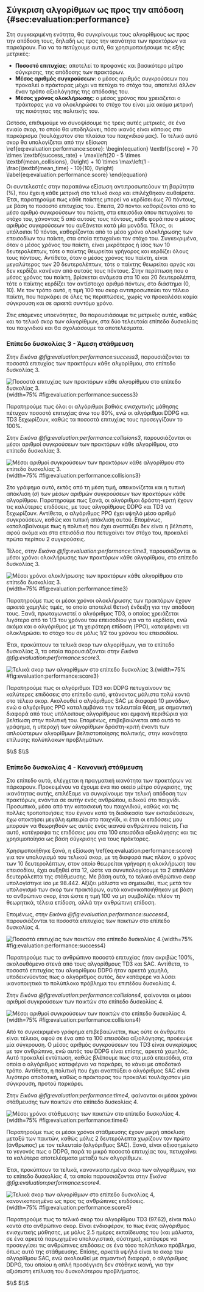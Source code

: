 ## Σύγκριση αλγορίθμων ως προς την απόδοση {#sec:evaluation:performance}

Στη συγκεκριμένη ενότητα, θα συγκρίνουμε τους αλγορίθμους ως προς την απόδοση τους, δηλαδή ως προς την ικανότητα των πρακτόρων να παρκάρουν. Για να το πετύχουμε αυτό, θα χρησιμοποιήσουμε τις εξής μετρικές:

- **Ποσοστό επιτυχίας**: αποτελεί το προφανές και βασικότερο μέτρο σύγκρισης, της απόδοσης των πρακτόρων.
- **Μέσος αριθμός συγκρούσεων**: ο μέσος αριθμός συγκρούσεων που προκαλεί ο πράκτορας μέχρι να πετύχει το στόχο του, αποτελεί άλλον έναν τρόπο αξιολόγησης της απόδοσης του.
- **Μέσος χρόνος ολοκλήρωσης**: ο μέσος χρόνος που χρειάζεται ο πράκτορας για να ολοκληρώσει το στόχο του είναι μία ακόμα μετρική της ποιότητας της πολιτικής του.

Ωστόσο, επιθυμούμε να συνοψίσουμε τις τρεις αυτές μετρικές, σε ένα ενιαίο σκορ, το οποίο θα υποδηλώνει, πόσο ικανός είναι κάποιος στο παρκάρισμα (τουλάχιστον στα πλαίσια του παιχνιδιού μας). Το τελικό αυτό σκορ θα υπολογίζεται από την εξίσωση \ref{eq:evaluation:performance:score}:
\begin{equation}
\textbf{score} = 70 \times \textbf{success\_rate} + \max\left(20 - 5 \times \textbf{mean\_collisions}, 0\right) + 10 \times \max\left(1 - \frac{\textbf{mean\_time} - 10}{10}, 0\right)
\label{eq:evaluation:performance:score}
\end{equation}

Οι συντελεστές στην παραπάνω εξίσωση αντιπροσωπεύουν τη βαρύτητα (%), που έχει η κάθε μετρική στο τελικό σκορ και επιλέχθηκαν αυθαίρετα. Έτσι, παρατηρούμε πως κάθε παίκτης μπορεί να κερδίσει έως 70 πόντους, με βάση το ποσοστό επιτυχίας του. Έπειτα, 20 πόντοι καθορίζονται από το μέσο αριθμό συγκρούσεων του παίκτη, στα επεισόδια όπου πετυχαίνει το στόχο του, χάνοντας 5 από αυτούς τους πόντους, κάθε φορά που ο μέσος αριθμός συγκρούσεων του αυξάνεται κατά μία μονάδα. Τέλος, οι υπόλοιποι 10 πόντοι, καθορίζονται από το μέσο χρόνο ολοκλήρωσης των επεισοδίων του παίκτη, στα οποία πετυχαίνει τον στόχο του. Συγκεκριμένα, όταν ο μέσος χρόνος του παίκτη, είναι μικρότερος ή ίσος των 10 δευτερολέπτων, τότε ο παίκτης θεωρείται γρήγορος και κερδίζει όλους τους πόντους. Αντίθετα, όταν ο μέσος χρόνος του παίκτη, είναι μεγαλύτερος των 20 δευτερολέπτων, τότε ο παίκτης θεωρείται αργός και δεν κερδίζει κανέναν από αυτούς τους πόντους. Στην περίπτωση που ο μέσος χρόνος του παίκτη, βρίσκεται ανάμεσα στα 10 και 20 δευτερολέπτα, τότε ο παίκτης κερδίζει τον αντίστοιχο αριθμό πόντων, στο διάστημα (0, 10). Με τον τρόπο αυτό, η τιμή 100 του σκορ αντιπροσωπεύει τον τέλειο παίκτη, που παρκάρει σε όλες τις περιπτώσεις, χωρίς να προκαλέσει καμία σύγκρουση και σε αρκετά συντόμο χρόνο.

Στις επόμενες υποενότητες, θα παρουσιάσουμε τις μετρικές αυτές, καθώς και το τελικό σκορ των αλγορίθμων, στα δύο τελευταία επίπεδα δυσκολίας του παιχνιδιού και θα σχολιάσουμε τα αποτελέσματα.

### Επίπεδο δυσκολίας 3 - Άμεση στάθμευση

Στην *Εικόνα @fig:evaluation:performance:success3*, παρουσιάζονται τα ποσοστά επιτυχίας των πρακτόρων κάθε αλγορίθμου, στο επίπεδο δυσκολίας 3.

![Ποσοστά επιτυχίας των πρακτόρων κάθε αλγορίθμου στο επίπεδο δυσκολίας 3.](6-evaluation/figures/success3.png){width=75% #fig:evaluation:performance:success3}

Παρατηρούμε πως όλοι οι αλγόριθμοι βαθιάς ενισχυτικής μάθησης πέτυχαν ποσοστό επιτυχίας άνω του 80%, ενώ οι αλγόριθμοι DDPG και TD3 ξεχωρίζουν, καθώς τα ποσοστά επιτυχίας τους προσεγγίζουν το 100%.

Στην *Εικόνα @fig:evaluation:performance:collisions3*, παρουσιάζονται οι μέσοι αριθμοί συγκρούσεων των πρακτόρων κάθε αλγορίθμου, στο επίπεδο δυσκολίας 3.   

![Μέσοι αριθμοί συγκρούσεων των πρακτόρων κάθε αλγορίθμου στο επίπεδο δυσκολίας 3.](6-evaluation/figures/collisions3.png){width=75% #fig:evaluation:performance:collisions3}

Στο γράφημα αυτό, εκτός από τη μέση τιμή, απεικονίζεται και η τυπική απόκλιση ($\sigma$) των μέσων αριθμών συγκρούσεων των πρακτόρων κάθε αλγορίθμου. Παρατηρούμε πως ξανά, οι αλγόριθμοι δράστη-κριτή έχουν τις καλύτερες επιδόσεις, με τους αλγορίθμους DDPG και TD3 να ξεχωρίζουν. Αντίθετα, ο αλγόριθμος PPO έχει υψηλό μέσο αριθμό συγκρούσεων, καθώς και τυπική απόκλιση αυτού. Επομένως, καταλαβαίνουμε πως η πολιτική που έχει αναπτύξει δεν είναι η βέλτιστη, αφού ακόμα και στα επεισόδια που πετυχαίνει τον στόχο του, προκαλεί πρώτα περίπου 2 συγκρούσεις.

Τέλος, στην *Εικόνα @fig:evaluation:performance:time3*, παρουσιάζονται οι μέσοι χρόνοι ολοκλήρωσης των πρακτόρων κάθε αλγορίθμου, στο επίπεδο δυσκολίας 3.

![Μέσοι χρόνοι ολοκλήρωσης των πρακτόρων κάθε αλγορίθμου στο επίπεδο δυσκολίας 3.](6-evaluation/figures/time3.png){width=75% #fig:evaluation:performance:time3}

Παρατηρούμε πως οι μέσοι χρόνοι ολοκλήρωσης των πρακτόρων έχουν αρκετά χαμηλές τιμές, το οποίο αποτελεί θετική ένδειξη για την απόδοση τους. Ξανά, πρωταγωνιστεί ο αλγόριθμος TD3, ο οποίος χρειάζεται λιγότερο από το 1/3 του χρόνου του επεισοδίου για να το κερδίσει, ενώ ακόμα και ο αλγόριθμος με τη χειρότερη επίδοση (PPO), καταφέρνει να ολοκληρώσει το στόχο του σε μόλις 1/2 του χρόνου του επεισοδίου.

Έτσι, προκύπτουν τα τελικά σκορ των αλγορίθμων, για το επίπεδο δυσκολίας 3, τα οποία παρουσιάζονται στην *Εικόνα @fig:evaluation:performance:score3*.

![Τελικά σκορ των αλγορίθμων στο επίπεδο δυσκολίας 3.](6-evaluation/figures/score3.png){width=75% #fig:evaluation:performance:score3}

Παρατηρούμε πως οι αλγόριθμοι TD3 και DDPG πετυχαίνουν τις καλύτερες επιδόσεις στο επίπεδο αυτό, φτάνοντας μάλιστα πολύ κοντά στο τέλειο σκορ. Ακολουθεί ο αλγόριθμος SAC με διαφορά 10 μονάδων, ενώ ο αλγόριθμος PPO καταλαμβάνει την τελευταία θέση, με σημαντική διαφορά από τους υπόλοιπους αλγορίθμους και εμφανή περιθώρια για βελτίωση στην πολιτική του. Επομένως, επιβεβαιώνεται από αυτό το γράφημα, η υπεροχή των αλγορίθμων δράστη-κριτή έναντι των απλούστερων αλγορίθμων βελτιστοποίησης πολιτικής, στην ικανότητα επίλυσης πολύπλοκων προβλημάτων.

$\\$
$\\$

### Επίπεδο δυσκολίας 4 - Κανονική στάθμευση

Στο επίπεδο αυτό, ελέγχεται η πραγματική ικανότητα των πρακτόρων να πάρκαρουν. Προκειμένου να έχουμε ένα πιο οικείο μέτρο σύγκρισης, της ικανότητας αυτής, επιλέξαμε να συγκρίνουμε την τελική απόδοση των πρακτόρων, ενάντια σε αυτήν ενός ανθρώπου, ειδικού στο παιχνίδι. Προσωπικά, μέσα από την κατασκευή του παιχνιδιού, καθώς και τις πολλές τροποποιήσεις που έγιναν κατά τη διαδικασία των εκπαιδεύσεων, έχω αποκτήσει μεγάλη εμπειρία στο παιχνίδι, κι έτσι οι επιδόσεις μου μπορούν να θεωρηθούν ως αυτές ενός ικανού ανθρώπινου παίκτη. Για αυτό, κατέγραψα τις επιδόσεις μου στα 100 επεισόδια αξιολόγησης και τις χρησιμοποίησα ως βάση σύγκρισης για τους πράκτορες.

Χρησιμοποιήθηκε ξανά, η εξίσωση \ref{eq:evaluation:performance:score} για τον υπολογισμό του τελικού σκορ, με τη διαφορά πως πλέον, ο χρόνος των 10 δευτερολέπτων, στον οποίο θεωρείται γρήγορη η ολοκλήρωση του επεισοδίου, έχει αυξηθεί στα 12, ώστε να συνυπολογίσουμε τα 2 επιπλέον δευτερόλεπτα της στάθμευσης. Με βάση αυτά, το τελικό ανθρώπινο σκορ υπολογίστηκε ίσο με 98.442. Αξίζει μάλιστα να σημειωθεί, πως μετά τον υπολογισμό των σκορ των πρακτόρων, αυτά κανονικοποιήθηκαν με βάση το ανθρώπινο σκορ, έτσι ώστε η τιμή 100 να μη συμβολίζει πλέον τη θεωρητικά, τέλεια επίδοση, αλλά την ανθρώπινη επίδοση.

Επομένως, στην *Εικόνα @fig:evaluation:performance:success4*, παρουσιάζονται τα ποσοστά επιτυχίας των παικτών στο επίπεδο δυσκολίας 4.

![Ποσοστά επιτυχίας των παικτών στο επίπεδο δυσκολίας 4.](6-evaluation/figures/success4.png){width=75% #fig:evaluation:performance:success4}

Παρατηρούμε πως το ανθρώπινο ποσοστό επιτυχίας ήταν ακριβώς 100%, ακολουθόμενο στενά από τους αλγορίθμους TD3 και SAC. Αντίθετα, το ποσοστό επιτυχίας του αλγορίθμου DDPG ήταν αρκετά χαμηλό, υποδεικνύοντας πως ο αλγόριθμος αυτός, δεν κατάφερε να λύσει ικανοποιητικά το πολύπλοκο πρόβλημα του επιπέδου δυσκολίας 4.

Στην *Εικόνα @fig:evaluation:performance:collisions4*, φαίνονται οι μέσοι αριθμοί συγκρούσεων των παικτών στο επίπεδο δυσκολίας 4.   

![Μέσοι αριθμοί συγκρούσεων των παικτών στο επίπεδο δυσκολίας 4.](6-evaluation/figures/collisions4.png){width=75% #fig:evaluation:performance:collisions4}

Από το συγκεκριμένο γράφημα επιβεβαιώνεται, πως ούτε οι άνθρωποι είναι τέλειοι, αφού σε ένα από τα 100 επεισόδια αξιολόγησης, προέκυψε μία σύγκρουση. Ο μέσος αριθμός συγκρούσεων του TD3 είναι συγκρίσιμος με τον ανθρώπινο, ενώ αυτός του DDPG είναι επίσης, αρκετά χαμηλός. Αυτό προκαλεί εντύπωση, καθώς βλέπουμε πως στα μισά επεισόδια, στα οποία ο αλγόριθμος καταφέρνει να παρκάρει, το κάνει με αποδοτικό τρόπο. Αντίθετα, η πολιτική που έχει αναπτύξει ο αλγόριθμος SAC είναι λιγότερο αποδοτική, καθώς ο πράκτορας του προκαλεί τουλάχιστον μία σύγκρουση, προτού παρκάρει.

Στην *Εικόνα @fig:evaluation:performance:time4*, φαίνονται οι μέσοι χρόνοι στάθμευσης των παικτών στο επίπεδο δυσκολίας 4.

![Μέσοι χρόνοι στάθμευσης των παικτών στο επίπεδο δυσκολίας 4.](6-evaluation/figures/time4.png){width=75% #fig:evaluation:performance:time4}

Παρατηρούμε πως οι μέσοι χρόνοι στάθμευσης έχουν μικρή απόκλιση μεταξύ των παικτών, καθώς μόλις 2 δευτερόλεπτα χωρίζουν τον πρώτο (άνθρωπος) με τον τελευταίο (αλγόριθμος SAC). Ξανά, είναι αξιοσημείωτο το γεγονός πως ο DDPG, παρά το μικρό ποσοστό επιτυχίας του, πετυχαίνει τα καλύτερα αποτελέσματα μεταξύ των αλγορίθμων.

Έτσι, προκύπτουν τα τελικά, κανονικοποιημένα σκορ των αλγορίθμων, για το επίπεδο δυσκολίας 4, τα οποία παρουσιάζονται στην *Εικόνα @fig:evaluation:performance:score4*.

![Τελικά σκορ των αλγορίθμων στο επίπεδο δυσκολίας 4, κανονικοποιημένα ως προς τις ανθρώπινες επιδόσεις.](6-evaluation/figures/score4.png){width=75% #fig:evaluation:performance:score4}

Παρατηρούμε πως το τελικό σκορ του αλγορίθμου TD3 (97.62), είναι πολύ κοντά στο ανθρώπινο σκορ. Είναι ενδιαφέρον, το πως ένας αλγόριθμος ενισχυτικής μάθησης, με μόλις 2.5 ημέρες εκπαίδευσης του (και μάλιστα, σε ένα αρκετά παρωχημένο υπολογιστικά, σύστημα), κατάφερε να προσεγγίσει τις ανθρώπινες επιδόσεις σε ένα τόσο πολύπλοκο πρόβλημα, όπως αυτό της στάθμευσης. Επίσης, αρκετά υψήλό είναι το σκορ του αλγορίθμου SAC, ενώ ακολουθεί με σημαντική διαφορά, ο αλγόριθμος DDPG, του οποίου η απλή προσέγγιση δεν στάθηκε ικανή, για την αξιόπιστη επίλυση του δυσκολότερου προβλήματος. 

$\\$
$\\$
